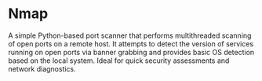 # Nmap
A simple Python-based port scanner that performs multithreaded scanning of open ports on a remote host. It attempts to detect the version of services running on open ports via banner grabbing and provides basic OS detection based on the local system. Ideal for quick security assessments and network diagnostics.
